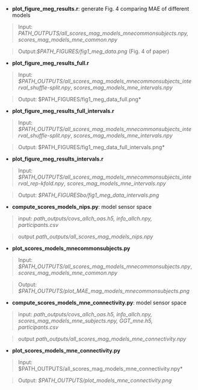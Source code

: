 - **plot_figure_meg_results.r**: generate Fig. 4 comparing MAE of different models

> Input: *PATH_OUTPUTS/all_scores_mag_models_mnecommonsubjects.npy, scores_mag_models_mne_common.npy*

> Output:*$PATH_FIGURES/fig1_meg_data.png* (Fig. 4 of paper)

- **plot_figure_meg_results_full.r**
> Input: *$PATH_OUTPUTS/all_scores_mag_models_mnecommonsubjects_interval_shuffle-split.npy*, *scores_mag_models_mne_intervals.npy*

> Output: $PATH_FIGURES/fig1_meg_data_full.png*

- **plot_figure_meg_results_full_intervals.r**
> Input: *$PATH_OUTPUTS/all_scores_mag_models_mnecommonsubjects_interval_shuffle-split.npy*, *scores_mag_models_mne_intervals.npy*

> Output: $PATH_FIGURES/fig1_meg_data_full_intervals.png*

- **plot_figure_meg_results_intervals.r**
> Input: *$PATH_OUTPUTS/all_scores_mag_models_mnecommonsubjects_interval_rep-kfold.npy*, *scores_mag_models_mne_intervals.npy*

> Output: *$PATH_FIGURESbo/fig1_meg_data_intervals.png*
>
- **compute_scores_models_nips.py**: model sensor space

> input: *path_outputs/covs_allch_oas.h5, info_allch.npy, participants.csv*

> output *path_outputs/all_scores_mag_models_nips.npy*

- **plot_scores_models_mnecommonsubjects.py**
> Input: *$PATH_OUTPUTS/all_scores_mag_models_mnecommonsubjects.npy*, *scores_mag_models_mne_common.npy*

> Output: *$PATH_OUTPUTS/plot_MAE_mag_models_mnecommonsubjects.png*

- **compute_scores_models_mne_connectivity.py**: model sensor space

> input: *path_outputs/covs_allch_oas.h5, info_allch.npy, scores_mag_models_mne_subjects.npy, GGT_mne.h5, participants.csv*

> output *path_outputs/all_scores_mag_models_mne_connectivity.npy*

- **plot_scores_models_mne_connectivity.py**
> Input: $PATH_OUTPUTS/all_scores_mag_models_mne_connectivity.npy*

> Output: *$PATH_OUTPUTS/plot_models_mne_connectivity.png*



